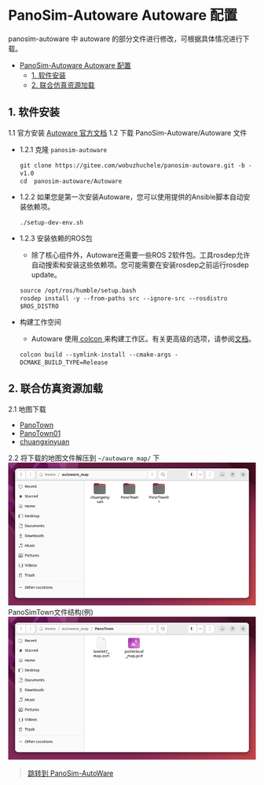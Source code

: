 # PanoSim-Autoware Autoware 配置
panosim-autoware 中 autoware 的部分文件进行修改，可根据具体情况进行下载。
- [PanoSim-Autoware Autoware 配置](#panosim-autoware-autoware-配置)
  - [1. 软件安装](#1-软件安装)
  - [2. 联合仿真资源加载](#2-联合仿真资源加载)

## 1. 软件安装
1.1 官方安装
[Autoware 官方文档](https://autowarefoundation.github.io/autoware-documentation/main/installation/autoware/source-installation/)
1.2 下载 PanoSim-Autoware/Autoware 文件
- 1.2.1 克隆 `panosim-autoware`
  ```
  git clone https://gitee.com/wobuzhuchele/panosim-autoware.git -b -v1.0
  cd  panosim-autoware/Autoware   
  ```
- 1.2.2 如果您是第一次安装Autoware，您可以使用提供的Ansible脚本自动安装依赖项。
  ```
  ./setup-dev-env.sh
  ```
- 1.2.3 安装依赖的ROS包
  -  除了核心组件外，Autoware还需要一些ROS 2软件包。工具rosdep允许自动搜索和安装这些依赖项。您可能需要在安装rosdep之前运行rosdep update。
  ```
  source /opt/ros/humble/setup.bash
  rosdep install -y --from-paths src --ignore-src --rosdistro $ROS_DISTRO
  ```


- 构建工作空间
  -  Autoware 使用[ colcon ](https://github.com/colcon)来构建工作区。有关更高级的选项，请参阅[文档](https://colcon.readthedocs.io/)。
  ```
  colcon build --symlink-install --cmake-args -DCMAKE_BUILD_TYPE=Release
  ```
## 2. 联合仿真资源加载
2.1 地图下载
- [PanoTown]()
- [PanoTown01]()
- [chuangxinyuan]()
  
2.2 将下载的地图文件解压到 `~/autoware_map/` 下
![1715708196822](image/PanoSim-Autoware%20Autoware/1715708196822.png)
PanoSimTown文件结构(例)
![1715708226880](image/PanoSim-Autoware%20Autoware/1715708226880.png)

>[跳转到 PanoSim-AutoWare](./PanoSim-Autoware.md)